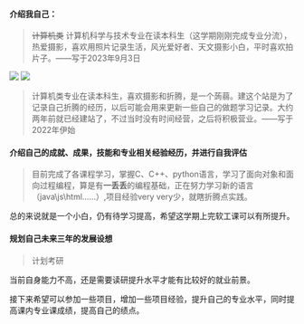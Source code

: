 #### 介绍我自己：

>~~计算机类~~ 计算机科学与技术专业在读本科生（这学期刚刚完成专业分流），热爱摄影，喜欢用照片记录生活，风光爱好者、天文摄影小白，平时喜欢拍片子。——写于2023年9月3日

![ ](https://pic.imgdb.cn/item/64f5c812661c6c8e5459ee57.jpg)
![ ](https://pic.imgdb.cn/item/64f5c835661c6c8e5459f1a3.jpg)

>计算机类专业在读本科生，喜欢摄影和折腾，是一个蒟蒻。建这个站是为了记录自己折腾的经历，以后可能会用来更新一些自己的做题学习记录。大约两年前就已经建站了，不过当时没有时间经营，之后将积极营业。——写于2022年伊始

#### 介绍自己的成就、成果，技能和专业相关经验经历，并进行自我评估

>目前完成了各课程学习，掌握C、C++、python语言，学习了面向对象和面向过程编程，算是有**一丢丢**的编程基础，正在努力学习新的语言（java\js\html……）,项目经验very very少，就瞎折腾点实践。

总的来说就是一个小白，仍有待学习提高，希望这学期上完软工课可以有所提升。

#### 规划自己未来三年的发展设想

>计划考研

当前自身能力不高，还是需要读研提升水平才能有比较好的就业前景。    

接下来希望可以参加一些项目，增加一些项目经验，提升自己的专业水平，同时提高课内专业课成绩，提高自己的绩点。